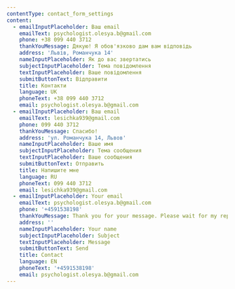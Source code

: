 ```yaml
---
contentType: contact_form_settings
content:
  - emailInputPlaceholder: Ваш email
    emailText: psychologist.olesya.b@gmail.com
    phone: +38 099 440 3712
    thankYouMessage: Дякую! Я обов'язково дам вам відповідь
    address: 'Львів, Романчука 14'
    nameInputPlaceholder: Як до вас звертатись
    subjectInputPlaceholder: Тема повідомлення
    textInputPlaceholder: Ваше повідомлення
    submitButtonText: Відправити
    title: Контакти
    language: UK
    phoneText: +38 099 440 3712
    email: psychologist.olesya.b@gmail.com
  - emailInputPlaceholder: Ваш email
    emailText: lesichka939@gmail.com
    phone: 099 440 3712
    thankYouMessage: Спасибо!
    address: 'ул. Романчука 14, Львов'
    nameInputPlaceholder: Ваше имя
    subjectInputPlaceholder: Тема сообщения
    textInputPlaceholder: Ваше сообщения
    submitButtonText: Отправить
    title: Напишите мне
    language: RU
    phoneText: 099 440 3712
    email: lesichka939@gmail.com
  - emailInputPlaceholder: Your email
    emailText: psychologist.olesya.b@gmail.com
    phone: '+4591538198'
    thankYouMessage: Thank you for your message. Please wait for my reply.
    address: ''
    nameInputPlaceholder: Your name
    subjectInputPlaceholder: Subject
    textInputPlaceholder: Message
    submitButtonText: Send
    title: Contact
    language: EN
    phoneText: '+4591538198'
    email: psychologist.olesya.b@gmail.com
---
```

